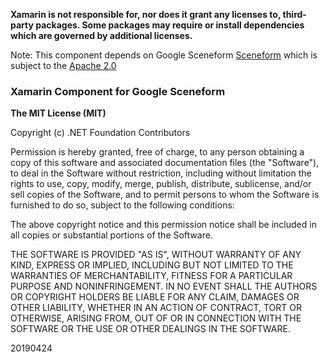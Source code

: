 **Xamarin is not responsible for, nor does it grant any licenses to, third-party packages. Some packages may require or install dependencies which are governed by additional licenses.**

Note: This component depends on Google Sceneform [Sceneform](https://github.com/google-ar/sceneform-android-sdk) which is subject to the [Apache 2.0](https://github.com/google-ar/sceneform-android-sdk/blob/master/LICENSE)

### Xamarin Component for Google Sceneform

**The MIT License (MIT)**

Copyright (c) .NET Foundation Contributors

Permission is hereby granted, free of charge, to any person obtaining a copy of this software and associated documentation files (the "Software"), to deal in the Software without restriction, including without limitation the rights to use, copy, modify, merge, publish, distribute, sublicense, and/or sell copies of the Software, and to permit persons to whom the Software is furnished to do so, subject to the following conditions:

The above copyright notice and this permission notice shall be included in all copies or substantial portions of the Software.

THE SOFTWARE IS PROVIDED "AS IS", WITHOUT WARRANTY OF ANY KIND, EXPRESS OR IMPLIED, INCLUDING BUT NOT LIMITED TO THE WARRANTIES OF MERCHANTABILITY, FITNESS FOR A PARTICULAR PURPOSE AND NONINFRINGEMENT. IN NO EVENT SHALL THE AUTHORS OR COPYRIGHT HOLDERS BE LIABLE FOR ANY CLAIM, DAMAGES OR OTHER LIABILITY, WHETHER IN AN ACTION OF CONTRACT, TORT OR OTHERWISE, ARISING FROM, OUT OF OR IN CONNECTION WITH THE SOFTWARE OR THE USE OR OTHER DEALINGS IN THE SOFTWARE.

20190424

